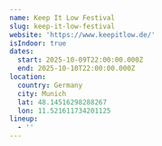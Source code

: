 ```yaml
---
name: Keep It Low Festival
slug: keep-it-low-festival
website: 'https://www.keepitlow.de/'
isIndoor: true
dates:
  start: 2025-10-09T22:00:00.000Z
  end: 2025-10-10T22:00:00.000Z
location:
  country: Germany
  city: Munich
  lat: 48.14516298288267
  lon: 11.521611734201125
lineup:
  - ''
---
```


